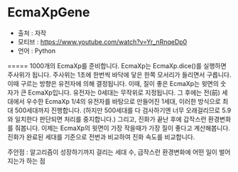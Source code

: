 EcmaXpGene
=====
* 출처 : 자작
* 모티브 : https://www.youtube.com/watch?v=Yr_nRnqeDp0
* 언어 : Python 

=====
1000개의 EcmaXp를 준비합니다.
EcmaXp는 EcmaXp.dice()를 실행하면 주사위가 됩니다.
주사위는 1초에 한번씩 바닥에 닿은 한쪽 모서리가 들리면서 구릅니다. 이때 구르는 방향은 유전자에 의해 결정됩니다.
이때, 질이 좋은 EcmaXp는 윗면의 숫자가 큰 EcmaXp입니다.
유전자는 0세대는 무작위로 지정됩니다.
그 후에는 전(前) 세대에서 우수한 EcmaXp 1/4의 유전자를 바탕으로 만들어진 1세대, 이러한 방식으로 최대 500세대까지 진행합니다.
(하지만 500세대를 다 검사하기엔 너무 오래걸리므로 5.9와 일치한다 판단되면 처리를 중지합니다.)
그리고, 진화가 끝난 후에 갑작스런 환경변화를 줘봅니다. 이제는 EcmaXp의 윗면이 가장 작을때가 가장 질이 좋다고 계산해봅니다.
진화가 완료된 세대를 기준으로 전번과 비교하여 진화 속도를 비교합니다.

주안점 : 알고리즘이 성장하기까지 걸리는 세대 수, 급작스런 환경변화에 어떤 일이 벌어지는가 하는 점